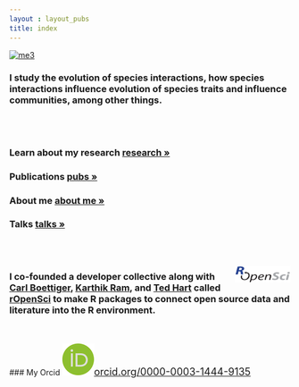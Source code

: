 ```yaml
---
layout : layout_pubs
title: index
---
```


<a href="http://www.flickr.com/photos/recology_/7698223864/" title="me3 by scottlus, on Flickr"><img src="http://farm9.staticflickr.com/8429/7698223864_98ef95de23_m.jpg" width="120" height="140" alt="me3" class="floatRight"></a>

### I study the evolution of species interactions, how species interactions influence evolution of species traits and influence communities, among other things. 

</br></br>

### Learn about my research <a href="http://schamberlain.github.com/scott/research.html" class="badge badge-success">research &raquo;</a><br>

### Publications <a href="http://schamberlain.github.com/scott/publications.html" class="badge badge-important">pubs &raquo;</a><br>

### About me <a href="http://schamberlain.github.com/scott/about.html" class="badge badge-warning">about me &raquo;</a><br>

### Talks <a href="http://schamberlain.github.com/scott/talks.html" class="badge badge-info">talks &raquo;</a>

<br>
<br>

<a href="http://ropensci.org/" target="_blank"><img src="img/ropensci_main.png" width="100" height="30" style="float:right"></a>
### I co-founded a developer collective along with <a href="http://www.carlboettiger.info/">Carl Boettiger</a>, <a href="http://inundata.org/">Karthik Ram</a>, and <a href="http://emhart.github.com/">Ted Hart</a> called <a href="http://ropensci.org/">rOpenSci</a> to make R packages to connect open source data and literature into the R environment. 

<br>
<br>
<!-- <font size="4"><a href="http://orcid.org/0000-0003-1444-9135">My Orcid Profile</a></font> -->
### My Orcid <font size="4"><img src="img/orcid_small.png"><a href="http://orcid.org/0000-0003-1444-9135" target="_blank">orcid.org/0000-0003-1444-9135</a></font>